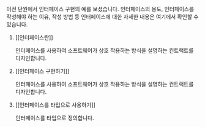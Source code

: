 이전 단원에서 인터페이스 구현의 예를 보셨습니다. 인터페이스의 용도, 인터페이스를 작성해야 하는 이유, 작성 방법 등 인터페이스에 대한 자세한 내용은 여기에서 확인할 수 있습니다.


1. [[인터페이스란]]
	
	인터페이스를 사용하여 소프트웨어가 상호 작용하는 방식을 설명하는 컨트랙트를 디자인합니다.
	
2. [[인터페이스 구현하기]]
	
	인터페이스를 사용하여 소프트웨어가 상호 작용하는 방식을 설명하는 컨트랙트를 디자인합니다.
	
3. [[인터페이스를 타입으로 사용하기]]
	
	인터페이스를 타입으로 정의합니다.
	